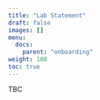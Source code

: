 ```yaml
---
title: "Lab Statement"
draft: false
images: []
menu:
  docs:
    parent: "onboarding"
weight: 100
toc: true
---
```


TBC
